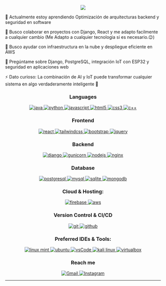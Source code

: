 <p align="center">
<a href="https://github.com/DenverCoder1/readme-typing-svg">
    <img src="https://readme-typing-svg.herokuapp.com?font=Time+New+Roman&color=FFD700&size=25&center=true&vCenter=true&width=700&height=100&lines=Hola+soy+José;Desarrollador+de+Software;Programador+Competitivo;Experto+en+Resolver+Bugs;Apasionado+por+la+programación">
</a>
</p>
  
🌱 Actualmente estoy aprendiendo Optimización de arquitecturas backend y seguridad en software

👯 Busco colaborar en proyectos con Django, React y me adapto facilmente a cualquier cambio (Me Adapto a cualquier tecnologia si es necesario.😉)

🤝 Busco ayudar con infraestructura en la nube y despliegue eficiente en AWS

💬 Pregúntame sobre Django, PostgreSQL, integración IoT con ESP32 y seguridad en aplicaciones web

⚡ Dato curioso: La combinación de AI y IoT puede transformar cualquier sistema en algo verdaderamente inteligente 🚀
  
  
  
  

  
  <h3 align="center">Languages</h3>
<p align="center">
    <a href="https://www.java.com" target="_blank"> 
      <img src="https://img.shields.io/badge/Java-007396.svg?style=for-the-badge&logo=java&logoColor=white" 
        alt="java"/> 
    </a>
    <a href="https://www.python.org/" target="_blank"> 
      <img src="https://img.shields.io/badge/Python-3776AB.svg?style=for-the-badge&logo=python&logoColor=white"
        alt="python"/>
    </a>
    <a href="https://developer.mozilla.org/en-US/docs/Web/JavaScript" target="_blank"> 
      <img src="https://img.shields.io/badge/Javascript-F7DF1E.svg?style=for-the-badge&logo=javascript&logoColor=black"
        alt="javascript"/> 
    </a>
    <a href="https://www.w3.org/html/" target="_blank"> 
      <img src="https://img.shields.io/badge/html-E34F26.svg?style=for-the-badge&logo=html5&logoColor=white"
        alt="html5"/> 
    </a>
    <a href="https://www.w3schools.com/css/" target="_blank">
      <img src="https://img.shields.io/badge/css-1572B6.svg?style=for-the-badge&logo=css3&logoColor=white"
        alt="css3"/>
    </a>
    <a href="https://isocpp.org/" target="_blank"> 
      <img src="https://img.shields.io/badge/C++-00599C.svg?style=for-the-badge&logo=c%2B%2B&logoColor=white"
        alt="c++"/>
    </a>
</p>

  
<h3 align="center">Frontend</h3>
<p align="center">
    <a href="https://reactjs.org/" target="_blank"> 
      <img src="https://img.shields.io/badge/reactjs-61DAFB.svg?style=for-the-badge&logo=react&logoColor=black"
        alt="react"/> 
    </a>
    <a href="https://tailwindcss.com/" target="_blank">
      <img src="https://img.shields.io/badge/tailwindcss-38B2AC.svg?style=for-the-badge&logo=tailwind-css&logoColor=white"
        alt="tailwindcss"/>
    </a>
    <a href="https://getbootstrap.com" target="_blank">
      <img src="https://img.shields.io/badge/bootstrap-7952B3.svg?style=for-the-badge&logo=bootstrap&logoColor=white"
        alt="bootstrap"/>
    </a>
    <a href="https://jquery.com/" target="_blank">
      <img src="https://img.shields.io/badge/jquery-0769AD.svg?style=for-the-badge&logo=jquery&logoColor=white" alt="jquery"/> 
    </a>
</p>

  
<h3 align="center">Backend</h3>
<p align="center">
    <a href="https://www.djangoproject.com/" target="_blank"> 
      <img src="https://img.shields.io/badge/django-092E20.svg?style=for-the-badge&logo=django&logoColor=white"
        alt="django"/> 
    </a>
    <a href="https://gunicorn.org/" target="_blank">
      <img src="https://img.shields.io/badge/gunicorn-499848.svg?style=for-the-badge&logo=gunicorn&logoColor=white"
        alt="gunicorn"/>
    </a>
    <a href="https://nodejs.org" target="_blank"> 
      <img src="https://img.shields.io/badge/node.js-339933.svg?style=for-the-badge&logo=nodedotjs&logoColor=white"
        alt="nodejs"/> 
    </a>
    <a href="https://www.nginx.com" target="_blank"> 
      <img src="https://img.shields.io/badge/nginx-009639.svg?style=for-the-badge&logo=nginx&logoColor=white" 
        alt="nginx"/> 
    </a> 
</p>

  
  <h3 align="center">Database</h3>
<p align="center">
    <a href="https://www.postgresql.org" target="_blank"> 
      <img src="https://img.shields.io/badge/postgreSQL-4169E1.svg?style=for-the-badge&logo=postgresql&logoColor=white"
        alt="postgresql"/> 
    </a>
    <a href="https://www.mysql.com" target="_blank"> 
      <img src="https://img.shields.io/badge/MySQL-4479A1.svg?style=for-the-badge&logo=mysql&logoColor=white"
        alt="mysql"/>
    </a>
    <a href="https://www.sqlite.org/" target="_blank"> 
      <img src="https://img.shields.io/badge/sqlite-003B57.svg?style=for-the-badge&logo=sqlite&logoColor=white"
        alt="sqlite"/> 
    </a>
    <a href="https://www.mongodb.com/" target="_blank"> 
      <img src="https://img.shields.io/badge/mongodb-47A248.svg?style=for-the-badge&logo=mongodb&logoColor=white"
        alt="mongodb"/> 
    </a> 
</p>

  
<h3 align="center">Cloud & Hosting:</h3>
<p align="center">
    <a href="https://firebase.google.com/" target="_blank">
      <img src="https://img.shields.io/badge/firebase-FFCA28.svg?style=for-the-badge&logo=firebase&logoColor=black" alt="firebase"/>
    </a>
    <a href="https://aws.amazon.com/" target="_blank">
      <img src="https://img.shields.io/badge/AWS-232F3E.svg?style=for-the-badge&logo=amazonaws&logoColor=white" alt="aws"/>
    </a>
</p>



  <h3 align="center">Version Control & CI/CD</h3>
  <p align="center">
    <a href="https://git-scm.com/" target="_blank">
      <img src="https://img.shields.io/badge/git-F05032.svg?style=for-the-badge&logo=git&logoColor=white"
        alt="git"/>
    </a>
    <a href="https://github.com/JosePineda1903" target="_blank">
      <img src="https://img.shields.io/badge/github-181717.svg?style=for-the-badge&logo=github&logoColor=white" alt="github" />
    </a>
  </p>

  
<h3 align="center">Preferred IDEs & Tools:</h3>
<p align="center"> 
    <a href="https://linuxmint.com/" target="_blank">
      <img src="https://img.shields.io/badge/linuxmint-87CF3E.svg?style=for-the-badge&logo=linuxmint&logoColor=white" alt="linux mint"/> 
    </a>
    <a href="https://ubuntu.com/" target="_blank"> 
      <img src="https://img.shields.io/badge/ubuntu-E95420.svg?style=for-the-badge&logo=ubuntu&logoColor=white" alt="ubuntu"/>
    </a>
    <a href="https://code.visualstudio.com/" target="_blank">
      <img src="https://img.shields.io/badge/vscode-007ACC.svg?style=for-the-badge&logo=visualstudiocode&logoColor=white" alt="vsCode"/> 
    </a>
    <a href="https://www.kali.org/" target="_blank">
      <img src="https://img.shields.io/badge/kali%20linux-557C8B.svg?style=for-the-badge&logo=kalilinux&logoColor=white" alt="kali linux"/>
    </a>
    <a href="https://www.virtualbox.org/" target="_blank">
      <img src="https://img.shields.io/badge/virtualbox-183A61.svg?style=for-the-badge&logo=virtualbox&logoColor=white"
        alt="virtualbox"/>
    </a>
</p>

  
  
<h3 align="center">Reach me</h3>
  
<p align="center">
    <a href="https://mail.google.com/mail/?view=cm&fs=1&to=pinedaortega2022@gmail.com" target="_blank">
      <img src="https://img.shields.io/badge/Gmail-D14836.svg?style=for-the-badge&logo=gmail&logoColor=white" alt="Gmail"/>
    </a>
   <a href="https://www.instagram.com/jose__vkl?igsh=YzVuamhmeXNxdHFj" target="_blank">
      <img src="https://img.shields.io/badge/Instagram-E4405F.svg?style=for-the-badge&logo=instagram&logoColor=white" alt="Instagram"/>
    </a>
</p>

  
  ----
  
  <div align="center">
